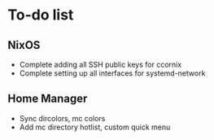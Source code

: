 # To-do list

## NixOS

- Complete adding all SSH public keys for ccornix
- Complete setting up all interfaces for systemd-network

## Home Manager

- Sync dircolors, mc colors
- Add mc directory hotlist, custom quick menu
